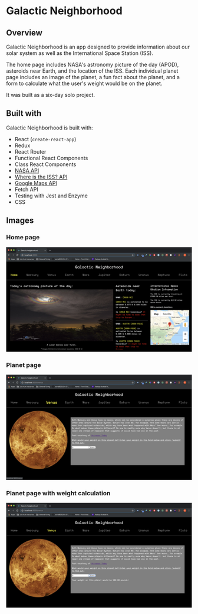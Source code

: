 # Galactic Neighborhood

## Overview
Galactic Neighborhood is an app designed to provide information about our solar system as well as the International Space Station (ISS).

The home page includes NASA's astronomy picture of the day (APOD), asteroids near Earth, and the location of the ISS. Each individual planet page includes an image of the planet, a fun fact about the planet, and a form to calculate what the user's weight would be on the planet.

It was built as a six-day solo project.

## Built with
Galactic Neighborhood is built with:
* React (`create-react-app`)
* Redux
* React Router
* Functional React Components
* Class React Components
* [NASA API](https://api.nasa.gov/index.html)
* [Where is the ISS? API](https://wheretheiss.at/w/developer)
* [Google Maps API](https://cloud.google.com/maps-platform/)
* Fetch API
* Testing with Jest and Enzyme
* CSS

## Images

### Home page
![Home screenshot](./src/images/Galactic-Neighborhood-Homepage.png)

### Planet page
![Planet page screenshot](./src/images/Galactic-Neighborhood-Planet-page.png)

### Planet page with weight calculation
![Planet page screenshot with weight calculation](./src/images/Galactic-neighborhood-planet-page-calculation.png)

